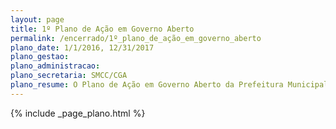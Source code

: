 ```yaml
---
layout: page
title: 1º Plano de Ação em Governo Aberto
permalink: /encerrado/1º_plano_de_ação_em_governo_aberto
plano_date: 1/1/2016, 12/31/2017
plano_gestao: 
plano_administracao: 
plano_secretaria: SMCC/CGA
plano_resume: O Plano de Ação em Governo Aberto da Prefeitura Municipal de São Paulo é uma iniciativa para promover a transparência, prestação de contas, participação cidadã e inovação. O primeiro plano estabeleceu cinco compromissos em colaboração com membros do Fórum de Gestão Compartilhada e discutidos no Encontro Brasileiro de Governo Aberto em 2016. Esses compromissos incluem aumentar o poder dos Conselhos Participativos Municipais, ampliar o Programa Agentes de Governo Aberto, aumentar o uso de meios de comunicação para divulgar ações de governo aberto, criar uma rede institucionalizada de servidores e fortalecer espaços de inovação como laboratórios, tornando-os mais abertos à participação social e tecnológica.
---
```

<div>
{% include _page_plano.html %}
</div>
